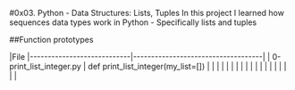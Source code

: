 #0x03. Python - Data Structures: Lists, Tuples
In this project I learned how sequences data types work in Python - Specifically lists and tuples

##Function prototypes

|File
|----------------------------|------------------------------------|
|  0-print_list_integer.py   | def print_list_integer(my_list=[]) |
|                            |                           |
|                            |                           |
|                            |                           |
|                            |                           |
|                            |
|                            |
|                            |

